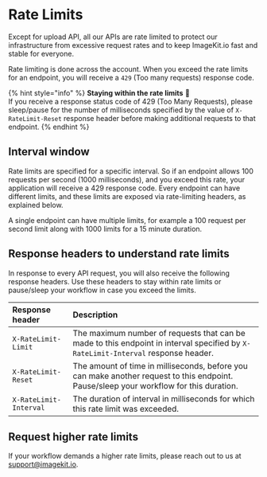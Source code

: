 # Rate Limits

Except for upload API, all our APIs are rate limited to protect our infrastructure from excessive request rates and to keep ImageKit.io fast and stable for everyone.

Rate limiting is done across the account. When you exceed the rate limits for an endpoint, you will receive a `429` \(Too many requests\) response code.

{% hint style="info" %}
**Staying within the rate limits** 🙌   
If you receive a response status code of 429 \(Too Many Requests\), please sleep/pause for the number of milliseconds specified by the value of `X-RateLimit-Reset` response header before making additional requests to that endpoint.
{% endhint %}

## Interval window

Rate limits are specified for a specific interval. So if an endpoint allows 100 requests per second \(1000 milliseconds\), and you exceed this rate, your application will receive a 429 response code. Every endpoint can have different limits, and these limits are exposed via rate-limiting headers, as explained below.

A single endpoint can have multiple limits, for example a 100 request per second limit along with 1000 limits for a 15 minute duration.

## Response headers to understand rate limits

In response to every API request, you will also receive the following response headers. Use these headers to stay within rate limits or pause/sleep your workflow in case you exceed the limits.

| Response header | Description |
| :--- | :--- |
| `X-RateLimit-Limit`  | The maximum number of requests that can be made to this endpoint in interval specified  by `X-RateLimit-Interval` response header.  |
| `X-RateLimit-Reset` | The amount of time in milliseconds, before you can make another request  to this endpoint. Pause/sleep your workflow for this duration. |
| `X-RateLimit-Interval`  | The duration of interval in milliseconds for which this rate limit was exceeded. |

## Request higher rate limits

If your workflow demands a higher rate limits, please reach out to us at [support@imagekit.io](mailto:support@imagekit.io).

